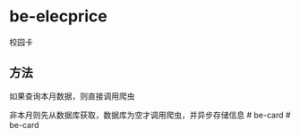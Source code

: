 # be-elecprice

校园卡



## 方法

如果查询本月数据，则直接调用爬虫

非本月则先从数据库获取，数据库为空才调用爬虫，并异步存储信息
#   b e - c a r d 
 
 #   b e - c a r d 
 
 